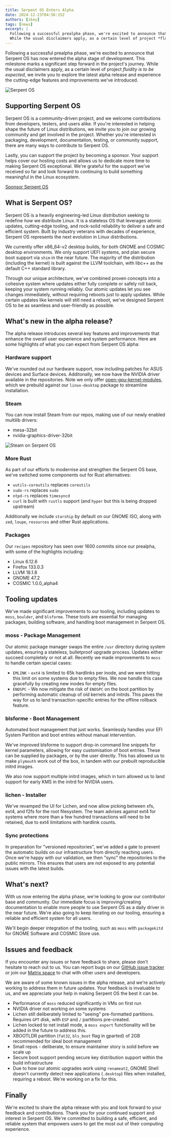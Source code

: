 ```yaml
---
title: Serpent OS Enters Alpha
date: 2024-12-23T04:56:15Z
authors: [ikey]
tags: [news]
excerpt: |
  Following a successful prealpha phase, we're excited to announce that Serpent OS has now entered the alpha stage of development. This milestone marks a significant step forward in the project's journey.
  While the usual disclaimers apply, as a certain level of project *fluidity is to be expected*, we invite you to explore the latest alpha release and experience the cutting-edge features and improvements we've introduced...
---
```


Following a successful prealpha phase, we're excited to announce that Serpent OS has now entered the alpha stage of development. This milestone marks a significant step forward in the project's journey.
While the usual disclaimers apply, as a certain level of project *fluidity is to be expected*, we invite you to explore the latest alpha release and experience the cutting-edge features and improvements we've introduced.

![Serpent OS](featured.png)

## Supporting Serpent OS

Serpent OS is a community-driven project, and we welcome contributions from developers, testers, and users alike. If you're interested in helping shape the future of Linux distributions, we invite you to join our growing community and get involved in the project. Whether you're interested in packaging, development, documentation, testing, or community support, there are many ways to contribute to Serpent OS.

Lastly, you can support the project by becoming a sponsor. Your support helps cover our hosting costs and allows us to dedicate more time to making Serpent OS exceptional. We're grateful for the support we've received so far and look forward to continuing to build something meaningful in the Linux ecosystem.

<a class="btn btn-sm btn-outline-light mt-3 mb-5" href="/sponsor">
  <i class="fas fa-heart me-2"></i> Sponsor Serpent OS
</a>

## What is Serpent OS?

Serpent OS is a heavily engineering-led Linux distribution seeking to redefine *how* we distribute Linux.
It is a stateless OS that leverages atomic updates, cutting-edge tooling, and rock-solid reliability to deliver a safe and efficient system. Built by industry veterans with decades of experience, Serpent OS represents the next evolution in Linux distributions.

We currently offer x86_64-v2 desktop builds, for both GNOME and COSMIC desktop environments. We only support UEFI systems, and plan secure boot support via `shim` in the near future. The majority of the distribution (including the kernel) is built against the LLVM toolchain, with libc++ as the default C++ standard library.

Through our unique architecture, we've combined proven concepts into a cohesive system where updates either fully complete or safely roll back, keeping your system running reliably. Our atomic updates let you see changes immediately, without requiring reboots just to apply updates. While certain updates like kernels will still need a reboot, we've designed Serpent OS to be as seamless and user-friendly as possible.

## What's new in the alpha release?

The alpha release introduces several key features and improvements that enhance the overall user experience and system performance. Here are some highlights of what you can expect from Serpent OS alpha:

### Hardware support

We've rounded out our hardware support, now including patches for ASUS devices and Surface devices. Additonally, we now have the NVIDIA driver available in the repositories.
Note we only offer [open-gpu-kernel-modules](https://github.com/NVIDIA/open-gpu-kernel-modules), which we prebuild against our `linux-desktop` package to streamline
installation.

### Steam

You can now install Steam from our repos, making use of our newly enabled multilib drivers:

 - mesa-32bit
 - nvidia-graphics-driver-32bit

![Steam on Serpent OS](steam.png)

### More Rust

As part of our efforts to modernise and strengthen the Serpent OS base, we've switched some components out for Rust alternatives:

 - `uutils-coreutils` replaces `coreutils`
 - `sudo-rs` replaces `sudo`
 - `ntpd-rs` replaces `timesyncd`
 - `curl` is built with `rustls` support (and `hyper` but this is being dropped upstream)

Additionally we include `starship` by default on our GNOME ISO, along with `zed`, `loupe`, `resources` and other Rust applications.

### Packages

Our `recipes` repository has seen over 1600 commits since our prealpha, with some of the highlights including:

 - Linux 6.12.6
 - Firefox 133.0.3
 - LLVM 18.1.8
 - GNOME 47.2
 - COSMIC 1.0.0_alpha4

## Tooling updates

We've made significant improvements to our tooling, including updates to `moss`, `boulder`, and `blsforme`. These tools are essential for managing packages, building software, and handling boot management in Serpent OS.

### moss - Package Management

Our atomic package manager swaps the entire `/usr` directory during system updates, ensuring a stateless, bulletproof upgrade process. Updates either succeed completely or not at all.
Recently we made improvements to `moss` to handle certain special cases:

 - `EMLINK` - `ext4` is limited to 65k hardlinks per inode, and we were hitting this limit on some systems due to empty files. We now handle this case gracefully by creating new inodes for empty files.
 - `ENOSPC` - We now mitigate the risk of `ENOSPC` on the boot partition by performing automatic cleanup of old kernels and initrds. This paves the way for us to land transaction-specific entries for the offline rollback feature.

### blsforme - Boot Management

Automated boot management that just works. Seamlessly handles your EFI System Partition and boot entries without manual intervention.

We've improved blsforme to support drop-in command line snippets for kernel parameters, allowing for easy customisation of boot entries.
These can be supplied by packages, or by the user directly. This has allowed us to make `plymouth` work out of the box, in tandem with our
prebuilt reproducible initrd images.

We also now support multiple initrd images, which in turn allowed us to land support for early KMS in the initrd for NVIDIA users.

### lichen - Installer

We've revamped the UI for Lichen, and now allow picking between xfs, ext4, and f2fs for the root filesystem. The team advises against ext4 for systems where more than a few hundred
transactions will need to be retained, due to ext4 limitations with hardlink counts.

### Sync protections

In preparation for "versioned repositories", we've added a gate to prevent the automatic builds on our infrastructure from directly reaching users. Once we're happy with our validation, we
then "sync" the repositories to the public mirrors. This ensures that users are not exposed to any potential issues with the latest builds.

## What's next?

With us now entering the alpha phase, we're looking to grow our contributor base and community. Our immediate focus is improving/creating documentation to enable more people to use Serpent OS
as a daily driver in the near future. We're also going to keep iterating on our tooling, ensuring a reliable and efficient system for all users.

We'll begin deeper integration of the tooling, such as `moss` with `packagekitd` for GNOME Software and COSMIC Store use.

## Issues and feedback

If you encounter any issues or have feedback to share, please don't hesitate to reach out to us. You can report bugs on our [GitHub issue tracker](https://github.com/serpent-os/recipes/issues) or join our [Matrix space](https://matrix.to/#/!trFJOzhpDUejJKnPYg:matrix.org) to chat with other users and developers.

We are aware of some known issues in the alpha release, and we're actively working to address them in future updates. Your feedback is invaluable to us, and we appreciate your help in making Serpent OS the best it can be.

 - Performance of `moss` reduced significantly in VMs on first run
 - NVIDIA driver not working on some systems
 - Lichen still deliberately limited to "seeing" pre-formatted partitions. Requires `GPT` disk, with `ESP` and `/` partitions pre-created.
 - Lichen locked to net install mode, a `moss export` functionality will be added in the future to address this.
 - XBOOTLDR partition (`fat32`, `bls_boot` flag in gparted) of 2GB recommended for ideal boot management
 - Small repos - deliberate, to ensure maintainer story is solid before we scale up
 - Secure boot support pending secure key distribution support within the build infrastructure
 - Due to how our atomic upgrades work using `renameat2`, GNOME Shell doesn't currently detect new applications (`.desktop`) files when installed, requiring a reboot. We're working on a fix for this.

## Finally

We're excited to share the alpha release with you and look forward to your feedback and contributions. Thank you for your continued support and interest in Serpent OS. We're committed to building a safe, efficient, and reliable system that empowers users to get the most out of their computing experience.
